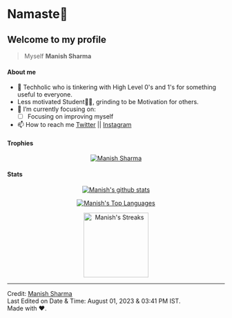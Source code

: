 # Namaste🙏

## Welcome to my profile

> Myself <b>Manish Sharma</b>
#### About me
- 👀 Techholic who is tinkering with High Level 0's and 1's for something useful to everyone.
- Less motivated Student🧑‍🏫, grinding to be Motivation for others.
- 🌱 I’m currently focusing on:
     - [ ] Focusing on improving myself
- 📫 How to reach me [Twitter](https://twitter.com/manishbadgotra) || [Instagram](https://instagram.com/manishbadgotraa)

#### Trophies

<p align="center"> <a href="https://github.com/github-profile-trophy"><img src="https://github-profile-trophy.vercel.app/?username=ManishBadgotra&row=2&column=6&theme=onedark&column=8&no-frame=false&no-bg=false" alt="Manish Sharma"></a></p>

#### Stats
<p align="center">
<a href="https://github.com/github-readme-stats">
  <img align="center" src="https://github-readme-stats.vercel.app/api?username=ManishBadgotra&show_icons=true&include_all_commits=true&theme=onedark" alt="Manish's github stats" />
</a>
</p>
<p align="center">
<a href="https://github.com/github-readme-stats">
  <img align="center" src="https://github-readme-stats.vercel.app/api/top-langs/?username=ManishBadgotra&layout=compact&theme=onedark" alt="Manish's Top Languages"/>
</a>
</p>
<p align="center">
  <img align="center" height="150em" src="https://github-readme-streak-stats.herokuapp.com/?user=ManishBadgotra&theme=onedark" alt="Manish's Streaks" />
</p>

------
Credit: [Manish Sharma](https://github.com/ManishBadgotra)
<br />
Last Edited on Date & Time: August 01, 2023 & 03:41 PM IST.
<br/>
Made with :heart:.

